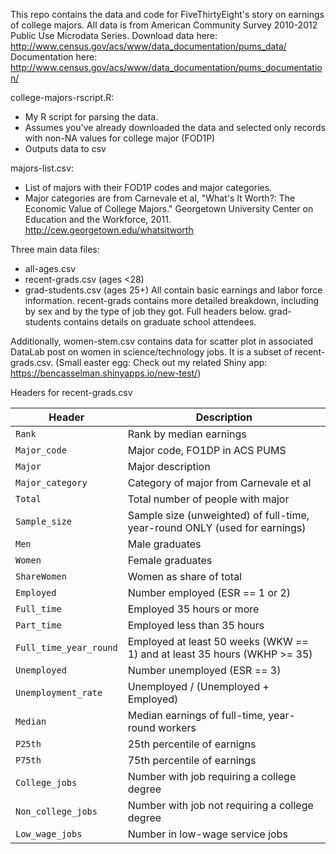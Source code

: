 This repo contains the data and code for FiveThirtyEight's story on earnings of college majors.
All data is from American Community Survey 2010-2012 Public Use Microdata Series.
Download data here:  http://www.census.gov/acs/www/data_documentation/pums_data/
Documentation here: http://www.census.gov/acs/www/data_documentation/pums_documentation/

college-majors-rscript.R:
- My R script for parsing the data. 
- Assumes you've already downloaded the data and selected only records with non-NA values for college major (FOD1P)
- Outputs data to csv

majors-list.csv:
- List of majors with their FOD1P codes and major categories.
- Major categories are from Carnevale et al, "What's It Worth?: The Economic Value of College Majors." Georgetown University Center on Education and the Workforce, 2011. http://cew.georgetown.edu/whatsitworth

Three main data files:
- all-ages.csv
- recent-grads.csv (ages <28)
- grad-students.csv (ages 25+)
All contain basic earnings and labor force information. 
recent-grads contains more detailed breakdown, including by sex and by the type of job they got. Full headers below.
grad-students contains details on graduate school attendees.

Additionally, women-stem.csv contains data for scatter plot in associated DataLab post on women in science/technology jobs. It is a subset of recent-grads.csv. (Small easter egg: Check out my related Shiny app: https://bencasselman.shinyapps.io/new-test/)

Headers for  recent-grads.csv

Header | Description
---|---------
`Rank` | Rank by median earnings
`Major_code` | Major code, FO1DP in ACS PUMS
`Major` | Major description
`Major_category` | Category of major from Carnevale et al
`Total` | Total number of people with major
`Sample_size` | Sample size (unweighted) of full-time, year-round ONLY (used for earnings)
`Men` | Male graduates
`Women` | Female graduates
`ShareWomen` | Women as share of total
`Employed` | Number employed (ESR == 1 or 2)
`Full_time` | Employed 35 hours or more
`Part_time` | Employed less than 35 hours
`Full_time_year_round` | Employed at least 50 weeks (WKW == 1) and at least 35 hours (WKHP >= 35)
`Unemployed` | Number unemployed (ESR == 3)
`Unemployment_rate` | Unemployed / (Unemployed + Employed)
`Median` | Median earnings of full-time, year-round workers
`P25th` | 25th percentile of earnigns
`P75th` | 75th percentile of earnings
`College_jobs` | Number with job requiring a college degree
`Non_college_jobs` | Number with job not requiring a college degree
`Low_wage_jobs` | Number in low-wage service jobs
